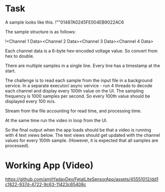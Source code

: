 # Task
A sample looks like this. 
!""01487A0245FE004EB9022AC6

The sample structure is as follows:

!<Sample NumberMSB><Sample NumberLSB><Channel 1 Data><Channel 2 Data><Channel 3 Data><Channel 4 Data>

Each channel data is a 6-byte hex-encoded voltage value. So convert from hex to double. 

There are multiple samples in a single line. Every line has a timestamp at the start. 

The challenge is to read each sample from the input file in a background service. In a separate executor/ async service - run 4 threads to decode each channel and display every 100th value on the UI. The sampling frequency is 1000 samples per second. So every 100th value should be displayed every 100 m/s. 

Stream from the file accounting for read time, and processing time. 

At the same time run the video in loop from the UI.

So the final output when the app loads should be that a video is running with 4 text views below. The text views should get updated with the channel values for every 100th sample. (However, it is expected that all samples are processed). 

# Working App (Video)
https://github.com/amitYadavDev/FetalLiteSensorApp/assets/45551012/dd1c1822-937d-4722-9c63-11423c65408c

